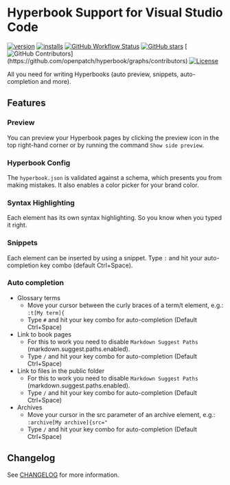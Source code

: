 # Hyperbook Support for Visual Studio Code

[![version](https://img.shields.io/vscode-marketplace/v/openpatch.hyperbook.svg?label=version)](https://marketplace.visualstudio.com/items?itemName=openpatch.hyperbook)
[![installs](https://img.shields.io/vscode-marketplace/d/openpatch.hyperbook.svg?label=installs)](https://marketplace.visualstudio.com/items?itemName=openpatch.hyperbook)
[![GitHub Workflow Status](https://img.shields.io/github/workflow/status/openpatch/hyperbook/Create%20Pull%20Request%20or%20Release)](https://github.com/openpatch/hyperbook/actions)
[![GitHub stars](https://img.shields.io/github/stars/openpatch/hyperbook.svg?label=github%20stars)](https://github.com/openpatch/hyperbook)
[![GitHub Contributors](https://img.shields.io/github/contributors/openpatch/hyperbook.svg?)](https://github.com/openpatch/hyperbook/graphs/contributors)
[![License](https://img.shields.io/github/license/openpatch/hyperbook)](https://github.com/openpatch/hyperbook)

All you need for writing Hyperbooks (auto preview, snippets, auto-completion and more).

## Features

### Preview

You can preview your Hyperbook pages by clicking the preview icon in the top right-hand corner or by running the command `Show side preview`.

### Hyperbook Config

The `hyperbook.json` is validated against a schema, which presents you
from making mistakes. It also enables a color picker for your brand
color.

### Syntax Highlighting

Each element has its own syntax highlighting. So you know when you typed it right.

### Snippets

Each element can be inserted by using a snippet. Type `:` and hit your auto-completion key combo (default Ctrl+Space).

### Auto completion

- Glossary terms
  - Move your cursor between the curly braces of a term/t element, e.g.: `:t[My term]{`
  - Type `#` and hit your key combo for auto-completion (Default Ctrl+Space)
- Link to book pages
  - For this to work you need to disable `Markdown Suggest Paths` (markdown.suggest.paths.enabled).
  - Type `/` and hit your key combo for auto-completion (Default Ctrl+Space)
- Link to files in the public folder
  - For this to work you need to disable `Markdown Suggest Paths` (markdown.suggest.paths.enabled).
  - Type `/` and hit your key combo for auto-completion (Default Ctrl+Space)
- Archives
  - Move your cursor in the src parameter of an archive element, e.g.: `:archive[My archive]{src="`
  - Type `/` and hit your key combo for auto-completion (Default Ctrl+Space)

## Changelog

See [CHANGELOG](CHANGELOG.md) for more information.

